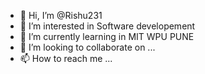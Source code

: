 - 👋 Hi, I’m @Rishu231
- 👀 I’m interested in Software developement
- 🌱 I’m currently learning in MIT WPU PUNE
- 💞️ I’m looking to collaborate on ...
- 📫 How to reach me ...

<!---
Rishu231/Rishu231 is a ✨ special ✨ repository because its `README.md` (this file) appears on your GitHub profile.
You can click the Preview link to take a look at your changes.
--->
